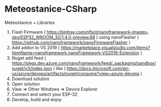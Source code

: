 # Meteostanice-CSharp
Meteostanice + Libraries

1) Flash Firmware ( https://bintray.com/nfbot/nanoframework-images-dev/ESP32_WROOM_32/1.4.0-preview.68 ) using nanoFlasher ( https://github.com/nanoframework/nanoFirmwareFlasher )
2) Add addon to VS 2019 ( https://marketplace.visualstudio.com/items?itemName=nanoframework.nanoFramework-VS2019-Extension )
3) Nuget add feed ( https://pkgs.dev.azure.com/nanoframework/feed/_packaging/sandbox/nuget/v3/index.json ) like ( https://docs.microsoft.com/en-us/azure/devops/artifacts/nuget/consume?view=azure-devops )
4) Download solution
5) Open solution
6) View => Other Windows => Device Explorer
7) Connect and select your ESP-32
8) Develop, build and enjoy
